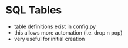 # SQL Tables
- table definitions exist in config.py
- this allows more automation (i.e. drop n pop)
- very useful for initial creation